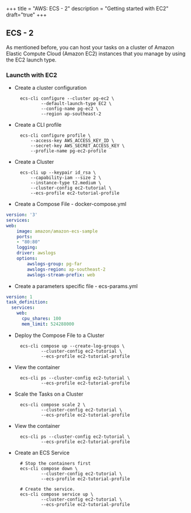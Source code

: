 +++
title = "AWS: ECS - 2"
description = "Getting started with EC2"
draft="true"
+++


## ECS - 2

As mentioned before, you can host your tasks on a cluster of Amazon Elastic Compute Cloud (Amazon EC2) instances that you manage by using the EC2 launch type. 


###  Launcth with EC2 


* Create a cluster configuration
  
        ecs-cli configure --cluster pg-ec2 \
                --default-launch-type EC2 \
                --config-name pg-ec2 \
                --region ap-southeast-2


* Create a CLI profile 

        ecs-cli configure profile \
            --access-key AWS_ACCESS_KEY_ID \
            --secret-key AWS_SECRET_ACCESS_KEY \
            --profile-name pg-ec2-profile



* Create a Cluster 
  
        ecs-cli up --keypair id_rsa \
            --capability-iam --size 2 \
            --instance-type t2.medium \
            --cluster-config ec2-tutorial \
            --ecs-profile ec2-tutorial-profile

* Create a Compose File - docker-compose.yml

```yaml
version: '3'
services:
web:
    image: amazon/amazon-ecs-sample
    ports:
    - "80:80"
    logging:
    driver: awslogs
    options: 
        awslogs-group: pg-far
        awslogs-region: ap-southeast-2
        awslogs-stream-prefix: web
```

* Create a parameters specific file - ecs-params.yml


```yaml
version: 1
task_definition:
  services:
    web:
      cpu_shares: 100
      mem_limit: 524288000
```

* Deploy the Compose File to a Cluster

        ecs-cli compose up --create-log-groups \
                --cluster-config ec2-tutorial \
                --ecs-profile ec2-tutorial-profile

* View the container

        ecs-cli ps --cluster-config ec2-tutorial \
                --ecs-profile ec2-tutorial-profile

* Scale the Tasks on a Cluster

        ecs-cli compose scale 2 \
                --cluster-config ec2-tutorial \
                --ecs-profile ec2-tutorial-profile

* View the container

        ecs-cli ps --cluster-config ec2-tutorial \
                --ecs-profile ec2-tutorial-profile

* Create an ECS Service

        # Stop the containers first
        ecs-cli compose down \
                --cluster-config ec2-tutorial \
                --ecs-profile ec2-tutorial-profile

        # Create the service.
        ecs-cli compose service up \
                --cluster-config ec2-tutorial \
                --ecs-profile ec2-tutorial-profile

